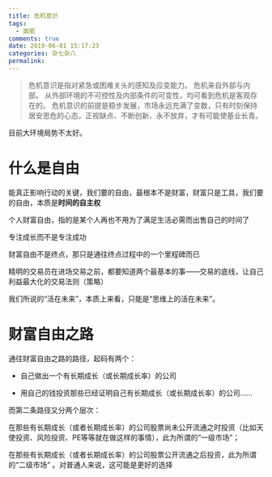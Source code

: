 ```yaml
---
title: 危机意识
tags:
  - 面筋
comments: true
date: 2019-06-01 15:17:23
categories: 杂七杂八
permalink: 
---
```


> 危机意识是指对紧急或困难关头的感知及应变能力。 危机来自外部与内部。 从外部环境的不可控性及内部条件的可变性，均可看到危机是客观存在的。
> 危机意识的前提是稳步发展，市场永远充满了变数，只有时刻保持居安思危的心态，正视缺点、不断创新、永不放弃，才有可能使基业长青。

<!--more-->

目前大环境局势不太好。

# 什么是自由

能真正影响行动的关键，我们要的自由，最根本不是财富，财富只是工具，我们要的自由，本质是**时间的自主权**

个人财富自由，指的是某个人再也不用为了满足生活必需而出售自己的时间了

专注成长而不是专注成功

财富自由不是终点，那只是通往终点过程中的一个里程碑而已

精明的交易员在进场交易之前，都要知道两个最基本的事——交易的底线，让自己利益最大化的交易法则（策略）

我们所说的“活在未来”，本质上来看，只能是“思维上的活在未来”。

# 财富自由之路

通往财富自由之路的路径，起码有两个：

- 自己做出一个有长期成长（或长期成长率）的公司

- 用自己的钱投资那些已经证明自己有长期成长（或长期成长率）的公司……

而第二条路径又分两个层次：

在那些有长期成长（或者长期成长率）的公司股票尚未公开流通之时投资（比如天使投资、风险投资、PE等等就在做这样的事情），此为所谓的“一级市场”；

在那些有长期成长（或者长期成长率）的公司股票公开流通之后投资，此为所谓的“二级市场” 。对普通人来说，这可能是更好的选择
